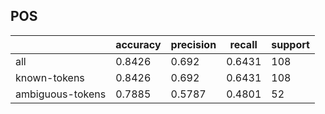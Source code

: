 
## POS

|                  | accuracy | precision | recall | support |
|------------------|----------|-----------|--------|---------|
| all              | 0.8426   | 0.692     | 0.6431 | 108     |
| known-tokens     | 0.8426   | 0.692     | 0.6431 | 108     |
| ambiguous-tokens | 0.7885   | 0.5787    | 0.4801 | 52      |


